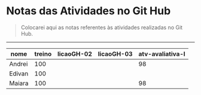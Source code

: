 # Notas das Atividades no Git Hub

> Colocarei aqui as notas referentes às atividades realizadas no Git Hub.

---

nome   | treino | licaoGH-02 | licaoGH-03 | atv-avaliativa-I 
-----  | ------ | ---------- | ---------- | ---------------- 
Andrei | 100    |            |            | 98                   
Edivan | 100    |            |            |  
Maiara | 100    |            |            | 98
